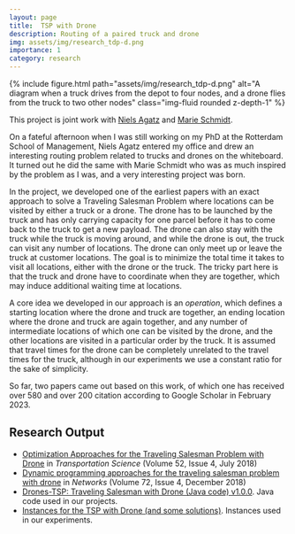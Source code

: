 ```yaml
---
layout: page
title:  TSP with Drone
description: Routing of a paired truck and drone
img: assets/img/research_tdp-d.png
importance: 1
category: research
---
```


<div class="row">
    <div class="col-sm mt-3 mt-md-0">
        {% include figure.html path="assets/img/research_tdp-d.png" alt="A diagram when a truck drives from the depot to four nodes, and a drone flies from the truck to two other nodes" class="img-fluid rounded z-depth-1" %}
    </div>
</div>

This project is joint work with [Niels Agatz](https://www.rsm.nl/people/niels-agatz/) and
[Marie Schmidt](https://www.informatik.uni-wuerzburg.de/en/algo/team/schmidt-marie/).

On a fateful afternoon when I was still working on my PhD at the Rotterdam School of Management,
Niels Agatz entered my office and drew an interesting routing problem related to trucks and
drones on the whiteboard. It turned out he did the same with Marie Schmidt who was as much
inspired by the problem as I was, and a very interesting project was born.

In the project, we developed one of the earliest papers with an exact approach to solve a
Traveling Salesman Problem where locations can be visited by either a truck or a drone.
The drone has to be launched by the truck and has only carrying capacity for one parcel
before it has to come back to the truck to get a new payload. The drone can also stay
with the truck while the truck is moving around, and while the drone is out, the truck
can visit any number of locations. The drone can only meet up or leave the truck at
customer locations. The goal is to minimize the total time it takes to visit all
locations, either with the drone or the truck. The tricky part here is that the truck and
drone have to coordinate when they are together, which may induce additional waiting
time at locations.

A core idea we developed in our approach is an *operation*, which defines a starting
location where the drone and truck are together, an ending location where the drone
and truck are again together, and any number of intermediate locations of which one
can be visited by the drone, and the other locations are visited in a particular order by the
truck. It is assumed that travel times for the drone can be completely unrelated to the travel times
for the truck, although in our experiments we use a constant ratio for the sake of simplicity.

So far, two papers came out based on this work, of which one has received over
580 and over 200 citation according to Google Scholar in February 2023.

## Research Output

* [Optimization Approaches for the Traveling Salesman Problem with Drone](https://doi.org/10.1287/trsc.2017.0791) in *Transportation Science* (Volume 52, Issue 4, July 2018)
* [Dynamic programming approaches for the traveling salesman problem with drone](https://doi.org/10.1002/net.21864) in *Networks* (Volume 72, Issue 4, December 2018)
* [Drones-TSP: Traveling Salesman with Drone (Java code) v1.0.0](https://doi.org/10.1287/trsc.2017.0791). Java code used in our projects.
* [Instances for the TSP with Drone (and some solutions)](https://doi.org/10.5281/zenodo.1204676). Instances used in our experiments.